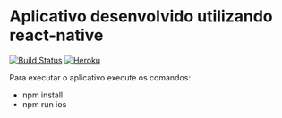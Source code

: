 # Aplicativo desenvolvido utilizando react-native

[![Build Status](https://travis-ci.org/emirdeliz/react-native-app-bico.svg?branch=master)](https://travis-ci.org/emirdeliz/react-native-app-bico) [![Heroku](https://heroku-badge.herokuapp.com/?app=app-bico&style=flat&svg=1)](https://heroku-badge.herokuapp.com/?app=app-bico&style=flat&svg=1)

Para executar o aplicativo execute os comandos:

* npm install
* npm run ios
